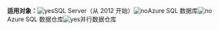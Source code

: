 <Token>**适用对象：**![yes](media/yes.png)SQL Server（从 2012 开始）![no](media/no.png)Azure SQL 数据库![no](media/no.png)Azure SQL 数据仓库![yes](media/yes.png)并行数据仓库</Token> 

